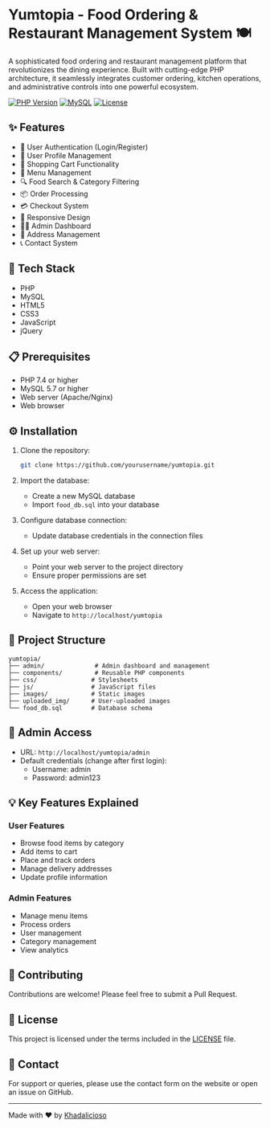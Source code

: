 # Yumtopia - Food Ordering & Restaurant Management System 🍽️ 

A sophisticated food ordering and restaurant management platform that revolutionizes the dining experience. Built with cutting-edge PHP architecture, it seamlessly integrates customer ordering, kitchen operations, and administrative controls into one powerful ecosystem.

[![PHP Version](https://img.shields.io/badge/PHP-7.4+-777BB4?style=for-the-badge&logo=php&logoColor=white)](https://php.net)
[![MySQL](https://img.shields.io/badge/MySQL-5.7+-4479A1?style=for-the-badge&logo=mysql&logoColor=white)](https://www.mysql.com/)
[![License](https://img.shields.io/badge/License-MIT-green.svg?style=for-the-badge)](LICENSE)

## ✨ Features

- 🔐 User Authentication (Login/Register)
- 👤 User Profile Management
- 🛒 Shopping Cart Functionality
- 🍕 Menu Management
- 🔍 Food Search & Category Filtering
- 📦 Order Processing
- 💳 Checkout System
- 📱 Responsive Design
- 👨‍💼 Admin Dashboard
- 📍 Address Management
- 📞 Contact System

## 🚀 Tech Stack

- PHP
- MySQL
- HTML5
- CSS3
- JavaScript
- jQuery

## 📋 Prerequisites

- PHP 7.4 or higher
- MySQL 5.7 or higher
- Web server (Apache/Nginx)
- Web browser

## ⚙️ Installation

1. Clone the repository:
   ```bash
   git clone https://github.com/yourusername/yumtopia.git
   ```

2. Import the database:
   - Create a new MySQL database
   - Import `food_db.sql` into your database

3. Configure database connection:
   - Update database credentials in the connection files

4. Set up your web server:
   - Point your web server to the project directory
   - Ensure proper permissions are set

5. Access the application:
   - Open your web browser
   - Navigate to `http://localhost/yumtopia`

## 📁 Project Structure

```
yumtopia/
├── admin/              # Admin dashboard and management
├── components/         # Reusable PHP components
├── css/               # Stylesheets
├── js/                # JavaScript files
├── images/            # Static images
├── uploaded_img/      # User-uploaded images
└── food_db.sql        # Database schema
```

## 🔑 Admin Access

- URL: `http://localhost/yumtopia/admin`
- Default credentials (change after first login):
  - Username: admin
  - Password: admin123

## 💡 Key Features Explained

### User Features
- Browse food items by category
- Add items to cart
- Place and track orders
- Manage delivery addresses
- Update profile information

### Admin Features
- Manage menu items
- Process orders
- User management
- Category management
- View analytics

## 🤝 Contributing

Contributions are welcome! Please feel free to submit a Pull Request.

## 📄 License

This project is licensed under the terms included in the [LICENSE](LICENSE) file.

## 📧 Contact

For support or queries, please use the contact form on the website or open an issue on GitHub.

---
Made with ❤️ by [Khadalicioso](https://github.com/khadalicioso)
